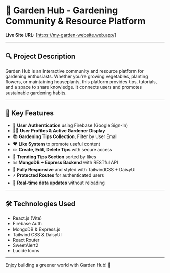 # 🌿 Garden Hub - Gardening Community & Resource Platform

**Live Site URL:** [https://my-garden-website.web.app/]

---

## 🔍 Project Description

Garden Hub is an interactive community and resource platform for gardening enthusiasts. Whether you're growing vegetables, planting flowers, or maintaining houseplants, this platform provides tips, tutorials, and a space to share knowledge. It connects users and promotes sustainable gardening habits.

---

## 🚀 Key Features

- 🔐 **User Authentication** using Firebase (Google Sign-In)
- 🧑‍🌾 **User Profiles & Active Gardener Display**
- 📚 **Gardening Tips Collection**, Filter by User Email
- ❤️ **Like System** to promote useful content
- ✏️ **Create, Edit, Delete Tips** with secure access
- 🌱 **Trending Tips Section** sorted by likes
- 📊 **MongoDB + Express Backend** with RESTful API
- 🎨 **Fully Responsive** and styled with TailwindCSS + DaisyUI
- ⚡ **Protected Routes** for authenticated users
- 🔄 **Real-time data updates** without reloading

---

## 🛠️ Technologies Used

- React.js (Vite)
- Firebase Auth
- MongoDB & Express.js
- Tailwind CSS & DaisyUI
- React Router
- SweetAlert2
- Lucide Icons

---

Enjoy building a greener world with Garden Hub! 🌿
